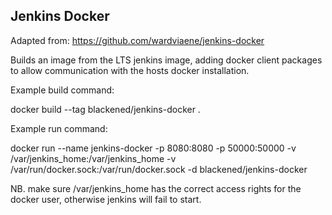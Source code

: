 Jenkins Docker
--------------

Adapted from: https://github.com/wardviaene/jenkins-docker

Builds an image from the LTS jenkins image, adding docker client packages to allow communication with the hosts docker installation.

Example build command:

docker build --tag blackened/jenkins-docker .

Example run command:

docker run --name jenkins-docker -p 8080:8080 -p 50000:50000 -v /var/jenkins_home:/var/jenkins_home -v /var/run/docker.sock:/var/run/docker.sock -d blackened/jenkins-docker

NB. make sure /var/jenkins_home has the correct access rights for the docker user, otherwise jenkins will fail to start.